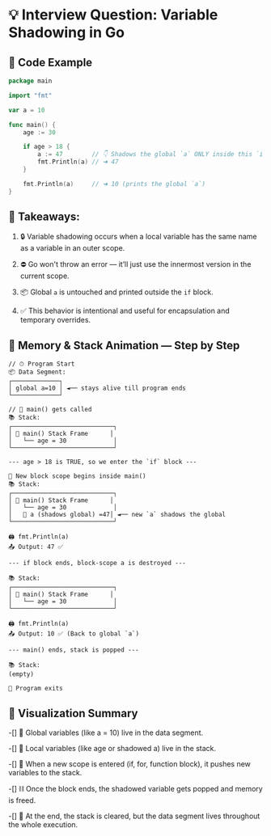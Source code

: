 # 💡 Interview Question: Variable Shadowing in Go

## 🧪 Code Example

```go
package main

import "fmt"

var a = 10

func main() {
	age := 30

	if age > 18 {
		a := 47        // 👇 Shadows the global `a` ONLY inside this `if` block
		fmt.Println(a) // ➜ 47
	}

	fmt.Println(a)     // ➜ 10 (prints the global `a`)
}
```
## 📌 Takeaways:

1. 🔒 Variable shadowing occurs when a local variable has the same name as a variable in an outer scope.

2. ⛔ Go won't throw an error — it’ll just use the innermost version in the current scope.

3. 📦 Global `a` is untouched and printed outside the `if` block.

4. ✅ This behavior is intentional and useful for encapsulation and temporary overrides.

## 🧠 Memory & Stack Animation — Step by Step
```
// ⏱ Program Start
📦 Data Segment:
┌─────────────┐
│ global a=10 │ ◄── stays alive till program ends
└─────────────┘

// 🚀 main() gets called
📚 Stack:
┌────────────────────────────┐
│ 🧩 main() Stack Frame      │
│   └── age = 30             │
└────────────────────────────┘

--- age > 18 is TRUE, so we enter the `if` block ---

🧱 New block scope begins inside main()
📚 Stack:
┌────────────────────────────┐
│ 🧩 main() Stack Frame      │
│   └── age = 30             │
│   🔸 a (shadows global) =47│ ◄── new `a` shadows the global
└────────────────────────────┘

🖨️ fmt.Println(a)
📤 Output: 47 ✅

--- if block ends, block-scope a is destroyed ---

📚 Stack:
┌────────────────────────────┐
│ 🧩 main() Stack Frame      │
│   └── age = 30             │
└────────────────────────────┘

🖨️ fmt.Println(a)
📤 Output: 10 ✅ (Back to global `a`)

--- main() ends, stack is popped ---

📚 Stack:
(empty)

🧼 Program exits
```
## 📌 Visualization Summary

-[] 🧠 Global variables (like a = 10) live in the data segment.

-[] 🧵 Local variables (like age or shadowed a) live in the stack.

-[] 🔄 When a new scope is entered (if, for, function block), it pushes new variables to the stack.

-[] ⛓️ Once the block ends, the shadowed variable gets popped and memory is freed.

-[] 🧼 At the end, the stack is cleared, but the data segment lives throughout the whole execution.


